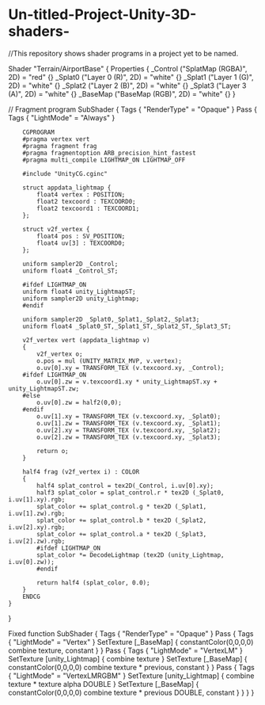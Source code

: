 # Un-titled-Project-Unity-3D-shaders-
//This repository shows shader programs in a project yet to be named.


Shader "Terrain/AirportBase" {
Properties {
	_Control ("SplatMap (RGBA)", 2D) = "red" {}
	_Splat0 ("Layer 0 (R)", 2D) = "white" {}
	_Splat1 ("Layer 1 (G)", 2D) = "white" {}
	_Splat2 ("Layer 2 (B)", 2D) = "white" {}
	_Splat3 ("Layer 3 (A)", 2D) = "white" {}
	_BaseMap ("BaseMap (RGB)", 2D) = "white" {}
}

// Fragment program
SubShader {
	Tags { "RenderType" = "Opaque" }
	Pass { 
		Tags { "LightMode" = "Always" }
		
		CGPROGRAM
		#pragma vertex vert
		#pragma fragment frag
		#pragma fragmentoption ARB_precision_hint_fastest
		#pragma multi_compile LIGHTMAP_ON LIGHTMAP_OFF

		#include "UnityCG.cginc"

		struct appdata_lightmap {
			float4 vertex : POSITION;
			float2 texcoord : TEXCOORD0;
			float2 texcoord1 : TEXCOORD1;
		};
		
		struct v2f_vertex {
			float4 pos : SV_POSITION;
			float4 uv[3] : TEXCOORD0;
		};
		
		uniform sampler2D _Control;
		uniform float4 _Control_ST;
		
		#ifdef LIGHTMAP_ON
		uniform float4 unity_LightmapST;
		uniform sampler2D unity_Lightmap;
		#endif
		
		uniform sampler2D _Splat0,_Splat1,_Splat2,_Splat3;
		uniform float4 _Splat0_ST,_Splat1_ST,_Splat2_ST,_Splat3_ST;
		
		v2f_vertex vert (appdata_lightmap v) 
		{
			v2f_vertex o;
			o.pos = mul (UNITY_MATRIX_MVP, v.vertex);
			o.uv[0].xy = TRANSFORM_TEX (v.texcoord.xy, _Control);
		#ifdef LIGHTMAP_ON
			o.uv[0].zw = v.texcoord1.xy * unity_LightmapST.xy + unity_LightmapST.zw;
		#else
			o.uv[0].zw = half2(0,0);
		#endif
			o.uv[1].xy = TRANSFORM_TEX (v.texcoord.xy, _Splat0);
			o.uv[1].zw = TRANSFORM_TEX (v.texcoord.xy, _Splat1);
			o.uv[2].xy = TRANSFORM_TEX (v.texcoord.xy, _Splat2);
			o.uv[2].zw = TRANSFORM_TEX (v.texcoord.xy, _Splat3);
		
			return o;
		}
		
		half4 frag (v2f_vertex i) : COLOR
		{
			half4 splat_control = tex2D(_Control, i.uv[0].xy);
			half3 splat_color = splat_control.r * tex2D (_Splat0, i.uv[1].xy).rgb;
			splat_color += splat_control.g * tex2D (_Splat1, i.uv[1].zw).rgb;
			splat_color += splat_control.b * tex2D (_Splat2, i.uv[2].xy).rgb;
			splat_color += splat_control.a * tex2D (_Splat3, i.uv[2].zw).rgb;
			#ifdef LIGHTMAP_ON
			splat_color *= DecodeLightmap (tex2D (unity_Lightmap, i.uv[0].zw));
			#endif
		
			return half4 (splat_color, 0.0);
		}
		ENDCG
 	}
}

Fixed function
SubShader {
	Tags { "RenderType" = "Opaque" }
	Pass { 
		Tags { "LightMode" = "Vertex" }
		SetTexture [_BaseMap] { constantColor(0,0,0,0) combine texture, constant }
 	}
	Pass { 
		Tags { "LightMode" = "VertexLM" }
		SetTexture [unity_Lightmap] { combine texture }
		SetTexture [_BaseMap] { constantColor(0,0,0,0) combine texture * previous, constant }
 	}
	Pass { 
		Tags { "LightMode" = "VertexLMRGBM" }
		SetTexture [unity_Lightmap] { combine texture * texture alpha DOUBLE }
		SetTexture [_BaseMap] { constantColor(0,0,0,0) combine texture * previous DOUBLE, constant }
 	}
}
}

